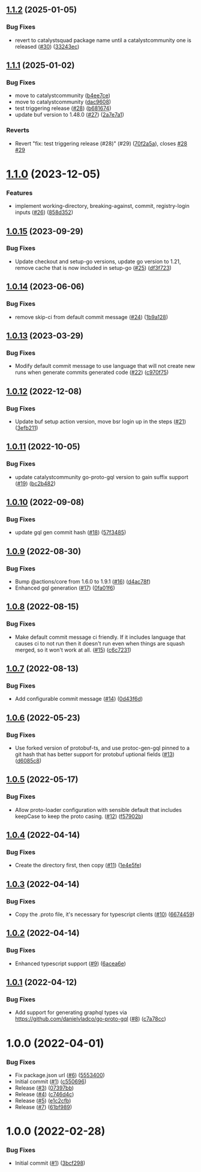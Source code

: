 ## [1.1.2](https://github.com/catalystcommunity/action-buf/compare/v1.1.1...v1.1.2) (2025-01-05)


### Bug Fixes

* revert to catalystsquad package name until a catalystcommunity one is released ([#30](https://github.com/catalystcommunity/action-buf/issues/30)) ([33243ec](https://github.com/catalystcommunity/action-buf/commit/33243ec7c6df950314d1f073b4884b8d612759eb))

## [1.1.1](https://github.com/catalystcommunity/action-buf/compare/v1.1.0...v1.1.1) (2025-01-02)


### Bug Fixes

* move to catalystcommunity ([b4ee7ce](https://github.com/catalystcommunity/action-buf/commit/b4ee7ceeb6b1f137e9971bc7560aee7ea301b2dc))
* move to catalystcommunity ([dac9608](https://github.com/catalystcommunity/action-buf/commit/dac9608771d3799c9267fcfb896c53d6b102c122))
* test triggering release ([#28](https://github.com/catalystcommunity/action-buf/issues/28)) ([b681674](https://github.com/catalystcommunity/action-buf/commit/b681674e5f5f5386ed2cc978f336c1961bada23e))
* update buf version to 1.48.0 ([#27](https://github.com/catalystcommunity/action-buf/issues/27)) ([2a7e7a1](https://github.com/catalystcommunity/action-buf/commit/2a7e7a1e9c7975a2ecf920059b67d2bdab96b18a))


### Reverts

* Revert "fix: test triggering release (#28)" (#29) ([70f2a5a](https://github.com/catalystcommunity/action-buf/commit/70f2a5a28e048b6da206cb8b80fd8c8e5f2b98f2)), closes [#28](https://github.com/catalystcommunity/action-buf/issues/28) [#29](https://github.com/catalystcommunity/action-buf/issues/29)

# [1.1.0](https://github.com/catalystcommunity/action-buf/compare/v1.0.15...v1.1.0) (2023-12-05)


### Features

* implement working-directory, breaking-against, commit, registry-login inputs ([#26](https://github.com/catalystcommunity/action-buf/issues/26)) ([858d352](https://github.com/catalystcommunity/action-buf/commit/858d352afc4cc515eb4172cc7b4e2f2cb5766b8f))

## [1.0.15](https://github.com/catalystcommunity/action-buf/compare/v1.0.14...v1.0.15) (2023-09-29)


### Bug Fixes

* Update checkout and setup-go versions, update go version to 1.21, remove cache that is now included in setup-go ([#25](https://github.com/catalystcommunity/action-buf/issues/25)) ([df3f723](https://github.com/catalystcommunity/action-buf/commit/df3f723832f941f2f89b8cfbc2f605cb66fc77b1))

## [1.0.14](https://github.com/catalystcommunity/action-buf/compare/v1.0.13...v1.0.14) (2023-06-06)


### Bug Fixes

* remove skip-ci from default commit message ([#24](https://github.com/catalystcommunity/action-buf/issues/24)) ([1b9a128](https://github.com/catalystcommunity/action-buf/commit/1b9a1283b5f0ade452e774b2197c5bf7f34434ea))

## [1.0.13](https://github.com/catalystcommunity/action-buf/compare/v1.0.12...v1.0.13) (2023-03-29)


### Bug Fixes

* Modify default commit message to use language that will not create new runs when generate commits generated code ([#22](https://github.com/catalystcommunity/action-buf/issues/22)) ([c970f75](https://github.com/catalystcommunity/action-buf/commit/c970f75ddca355ff018f4033ee5c24c24754e746))

## [1.0.12](https://github.com/catalystcommunity/action-buf/compare/v1.0.11...v1.0.12) (2022-12-08)


### Bug Fixes

* Update buf setup action version, move bsr login up in the steps ([#21](https://github.com/catalystcommunity/action-buf/issues/21)) ([3efb211](https://github.com/catalystcommunity/action-buf/commit/3efb211118ddeb404a0ded1a18a7065c104ebeb0))

## [1.0.11](https://github.com/catalystcommunity/action-buf/compare/v1.0.10...v1.0.11) (2022-10-05)


### Bug Fixes

* update catalystcommunity go-proto-gql version to gain suffix support ([#19](https://github.com/catalystcommunity/action-buf/issues/19)) ([bc2b482](https://github.com/catalystcommunity/action-buf/commit/bc2b482a910c93eb2723397728dd9ce5d6ffccd6))

## [1.0.10](https://github.com/catalystcommunity/action-buf/compare/v1.0.9...v1.0.10) (2022-09-08)


### Bug Fixes

* update gql gen commit hash ([#18](https://github.com/catalystcommunity/action-buf/issues/18)) ([57f3485](https://github.com/catalystcommunity/action-buf/commit/57f3485b22d12e9924de633977a2c52a382d5536))

## [1.0.9](https://github.com/catalystcommunity/action-buf/compare/v1.0.8...v1.0.9) (2022-08-30)


### Bug Fixes

* Bump @actions/core from 1.6.0 to 1.9.1 ([#16](https://github.com/catalystcommunity/action-buf/issues/16)) ([d4ac78f](https://github.com/catalystcommunity/action-buf/commit/d4ac78fb807e5cb0743b7bcdc2f3c945862d2a66))
* Enhanced gql generation ([#17](https://github.com/catalystcommunity/action-buf/issues/17)) ([0fa01f6](https://github.com/catalystcommunity/action-buf/commit/0fa01f6c35d980dfaced55d0ad7552ef37c57256))

## [1.0.8](https://github.com/catalystcommunity/action-buf/compare/v1.0.7...v1.0.8) (2022-08-15)


### Bug Fixes

* Make default commit message ci friendly. If it includes language that causes ci to not run then it doesn't run even when things are squash merged, so it won't work at all. ([#15](https://github.com/catalystcommunity/action-buf/issues/15)) ([c6c7231](https://github.com/catalystcommunity/action-buf/commit/c6c72314a3ce8ac774d10857fcd1380915cb9e8e))

## [1.0.7](https://github.com/catalystcommunity/action-buf/compare/v1.0.6...v1.0.7) (2022-08-13)


### Bug Fixes

* Add configurable commit message ([#14](https://github.com/catalystcommunity/action-buf/issues/14)) ([0d43f6d](https://github.com/catalystcommunity/action-buf/commit/0d43f6dcd5615600cb8d952ac574136ffa58df18))

## [1.0.6](https://github.com/catalystcommunity/action-buf/compare/v1.0.5...v1.0.6) (2022-05-23)


### Bug Fixes

* Use forked version of protobuf-ts, and use protoc-gen-gql pinned to a git hash that has better support for protobuf uptional fields ([#13](https://github.com/catalystcommunity/action-buf/issues/13)) ([d6085c8](https://github.com/catalystcommunity/action-buf/commit/d6085c8dc9a7fa3e6bd28808c2f182581a89dbaf))

## [1.0.5](https://github.com/catalystcommunity/action-buf/compare/v1.0.4...v1.0.5) (2022-05-17)


### Bug Fixes

* Allow proto-loader configuration with sensible default that includes keepCase to keep the proto casing. ([#12](https://github.com/catalystcommunity/action-buf/issues/12)) ([f57902b](https://github.com/catalystcommunity/action-buf/commit/f57902bada161c0f906987614400db9dd6ee2862))

## [1.0.4](https://github.com/catalystcommunity/action-buf/compare/v1.0.3...v1.0.4) (2022-04-14)


### Bug Fixes

* Create the directory first, then copy ([#11](https://github.com/catalystcommunity/action-buf/issues/11)) ([1e4e5fe](https://github.com/catalystcommunity/action-buf/commit/1e4e5fe509e85de46bb11469c43627fbacad9b47))

## [1.0.3](https://github.com/catalystcommunity/action-buf/compare/v1.0.2...v1.0.3) (2022-04-14)


### Bug Fixes

* Copy the .proto file, it's necessary for typescript clients ([#10](https://github.com/catalystcommunity/action-buf/issues/10)) ([6674459](https://github.com/catalystcommunity/action-buf/commit/6674459b5c097c01d87ec09f40e861688e622855))

## [1.0.2](https://github.com/catalystcommunity/action-buf/compare/v1.0.1...v1.0.2) (2022-04-14)


### Bug Fixes

* Enhanced typescript support ([#9](https://github.com/catalystcommunity/action-buf/issues/9)) ([6acea6e](https://github.com/catalystcommunity/action-buf/commit/6acea6e9341aade9db38469ff87faf49eed2b2cc))

## [1.0.1](https://github.com/catalystcommunity/action-buf/compare/v1.0.0...v1.0.1) (2022-04-12)


### Bug Fixes

* Add support for generating graphql types via https://github.com/danielvladco/go-proto-gql ([#8](https://github.com/catalystcommunity/action-buf/issues/8)) ([c7a78cc](https://github.com/catalystcommunity/action-buf/commit/c7a78cccee52867a360bd3bb4ae494bf2ea053ff))

# 1.0.0 (2022-04-01)


### Bug Fixes

* Fix package.json url ([#6](https://github.com/catalystcommunity/action-buf/issues/6)) ([5553400](https://github.com/catalystcommunity/action-buf/commit/5553400ce329b431068be01f5567475af6cd0242))
* Initial commit ([#1](https://github.com/catalystcommunity/action-buf/issues/1)) ([c550696](https://github.com/catalystcommunity/action-buf/commit/c550696ab42a67a81f087b4018710218b49c446a))
* Release ([#3](https://github.com/catalystcommunity/action-buf/issues/3)) ([07397bb](https://github.com/catalystcommunity/action-buf/commit/07397bbafe3274efa30279dbed2e048b4a0d33e6))
* Release ([#4](https://github.com/catalystcommunity/action-buf/issues/4)) ([c746d4c](https://github.com/catalystcommunity/action-buf/commit/c746d4c1688539939d8fb04a9faa461dc6b89782))
* Release ([#5](https://github.com/catalystcommunity/action-buf/issues/5)) ([e1c2cfb](https://github.com/catalystcommunity/action-buf/commit/e1c2cfb8a797f23522bbff52d9cc023bf3e52963))
* Release ([#7](https://github.com/catalystcommunity/action-buf/issues/7)) ([61bf989](https://github.com/catalystcommunity/action-buf/commit/61bf989aa2c667707cb35a3ff6afb16ce063a779))

# 1.0.0 (2022-02-28)


### Bug Fixes

* Initial commit ([#1](https://github.com/catalystcommunity/action-composite-action-template/issues/1)) ([3bcf298](https://github.com/catalystcommunity/action-composite-action-template/commit/3bcf298630471c46d9f9a1f3a24c2c15342e1855))

